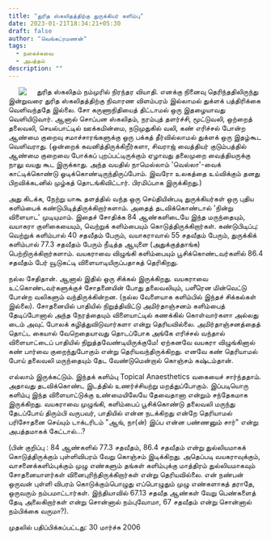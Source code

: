 ```yaml
---
title: "துரித ஸ்கலிதத்திற்கு துருக்கியர் களிம்பு"
date: 2023-01-21T18:34:21+05:30
draft: false
author: "வெங்கட்ரமணன்"
tags:
  - நகைச்சுவை
  - அபத்தம்
description: ""
---
```


<img clear="none" align="left" hspace="20" src="/images/sivaraj.jpg" >  துரித ஸ்கலிதம் நம்முரில்  நிரந்தர வியாதி.  எனக்கு நினைவு தெரிந்ததிலிருந்து இன்றுவரை துரித ஸ்கலிதத்திற்கு நிவாரண விளம்பரம் இல்லாமல் துக்ளக் பத்திரிக்கை வெளிவந்ததே இல்லை.   சோ கருணாநிதியைத் திட்டாமல் ஒரு இதழையாவது வெளியிடுவார்.  ஆனால் சொப்பன ஸ்கலிதம், நரம்புத் தளர்ச்சி, மூட்டுவலி, ஒற்றைத் தலைவலி, செயல்பாட்டில் ஊக்கமின்மை,  நடுமுதுகில் வலி,  கண் எரிச்சல் போன்ற ஆண்மை குறைவு சமாச்சாரங்களுக்கு ஒரு பக்கத் தீர்வில்லாமல் துக்ளக் ஒரு இதழ்கூட வெளிவராது.  (ஒன்றைக் கவனித்திருக்கிறீர்களா,  சிவராஜ் வைத்தியர் குடும்பத்தில் ஆண்மை குறைவை போக்கப் புறப்பட்டிருக்கும் ஏழாவது தலைமுறை வைத்தியருக்கு நாலு வயது கூட இருக்காது.   அந்த வயதில்  நாமெல்லாம் 'வெல்லா'-வைக் காட்டிக்கொண்டு ஓடிக்கொண்டிருந்திருப்போம்.  இவரோ உலகத்தை உய்விக்கும் தனது பிறவிக்கடனில் முழ்கத் தொடங்கிவிட்டார். பிரமிப்பாக இருக்கிறது.)

அது கிடக்க,  நேற்று யாகூ தளத்தில் வந்த ஒரு செய்தியின்படி துருக்கியர்கள் ஒரு புதிய களிம்பைக் கண்டுபிடித்திருக்கிறார்களாம்.  அதைத் தடவிக்கொண்டால் 'நின்று விளையாட'  முடியுமாம்.    இதைச் சோதிக்க  84  ஆண்களிடையே இந்த மருந்தையும்,  வயாகரா குளிகையையும், வெற்றுக் களிம்பையும் கொடுத்திருக்கிறார்கள்.  கண்டுபிடிப்பு: வெற்றுக் களிம்பால் 40 சதவீதம் பேரும், வயாகராவால் 55 சதவீதம் பேரும், துருக்கிக் களிம்பால் 77.3 சதவீதம் பேரும் நீடித்த ஆயுளை (அதுக்குத்தாங்க) பெற்றிருக்கிறார்களாம்.  வயகராவை விழுங்கி களிம்பையும் பூசிக்கொண்டவர்களில் 86.4 சதவீதம் பேர்  வூடுகட்டி விளையாடியிருப்பதாகத் தெரிகிறது. 

நல்ல சேதிதான்.  ஆனால் இதில் ஒரு சிக்கல் இருக்கிறது.   வயகராவை உட்கொண்டவர்களுக்குச் சோதனையின் போது தலைவலியும், பளீரென மின்வெட்டு போன்ற வலிகளும் வந்திருக்கின்றன.  (நல்ல வேளையாக களிம்பில் இந்தச் சிக்கல்கள் இல்லை).     சோதனையில் பாதியில் நிறுத்திவிட்டு அமிர்தாஞ்சனம் களிம்பைத் தேடிப்போனால் அந்த நேரத்தையும் விளையாட்டில் கணக்கில் கொள்வார்களா அல்லது டைம் அவுட் போலக் கழித்துவிடுவார்களா என்று தெரியவில்லை. அமிர்தாஞ்சனத்தைத் தொட்ட கையால் வேறெதையாவது தொடப்போக அங்கே எரிச்சல் வந்தால் விளையாட்டைப் பாதியில் நிறுத்தவேண்டியிருக்குமே!  ஏற்கனவே வயகரா விழுங்கினால் கண் பார்வை குறைந்துபோகும் என்று தெரியவந்திருக்கிறது.   எனவே  கண் தெரியாமல் போய் தலைவலி மருந்தையும் தேட வேண்டுமென்றால் கொஞ்சம் கஷ்டம்தான். 

எல்லாம் இருக்கட்டும்.   இந்தக் களிம்பு Topical Anaesthetics  வகையைச் சார்ந்ததாம்.  அதாவது தடவிக்கொண்ட இடத்தில் உணர்ச்சியற்று மறத்துப்போகும்.  இப்படியொரு களிம்பு இந்த விளையாட்டுக்கு உண்மையிலேயே தேவைதானா என்றும் சந்தேகமாக இருக்கிறது.  வயகராவை முழுங்கி, களிம்பைப் பூசிக்கொண்டு தலைவலி மருந்து தேடப்போய் திரும்பி வருபவர்,  பாதியில் என்ன நடக்கிறது என்றே தெரியாமல் பரிசோதனை செய்யும் டாக்டரிடம் "ஆங், நா(ன்) இப்ப என்ன பண்ணனும் சார்" என்று  அபத்தமாகக் கேட்டால்...?

(பின் குறிப்பு : 84 ஆண்களில் 77.3  சதவீதம், 86.4 சதவீதம் என்று துல்லியமாகக் கொடுத்திருக்கும் புள்ளிவிபரம் வேறு கொஞ்சம் இடிக்கிறது.  அதெப்படி வயகராவுக்கும், வாசனைக்களிம்புக்கும் முழு எண்களும் தங்கள் களிம்புக்கு மாத்திரம் துல்லியமாகவும் சோதனையாளர்கள் வினைபுரிந்திருக்கிறார்கள் என்று தெரியவில்லை.   என் நண்பன் ஒருவன் புள்ளி விபரம் கொடுக்கும்பொழுது எப்பொழுதும் முழு எண்களாகத் தராதே, ஒருவரும் நம்பமாட்டார்கள்.  இந்தியாவில் 67.13 சதவீத ஆண்கள் வேறு பெண்களைத் தேடி அலைகிறார்கள் என்று சொன்னால் நம்புவோமா, 67 சதவீதம் என்று சொன்னால் நம்பிக்கை வருமா?). 

முதலில் பதிப்பிக்கப்பட்டது: 30 மார்ச்சு 2006